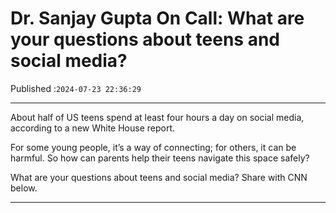 # Dr. Sanjay Gupta On Call: What are your questions about teens and social media?

Published :`2024-07-23 22:36:29`

---

About half of US teens spend at least four hours a day on social media, according to a new White House report.

For some young people, it’s a way of connecting; for others, it can be harmful. So how can parents help their teens navigate this space safely?

What are your questions about teens and social media? Share with CNN below.

---

